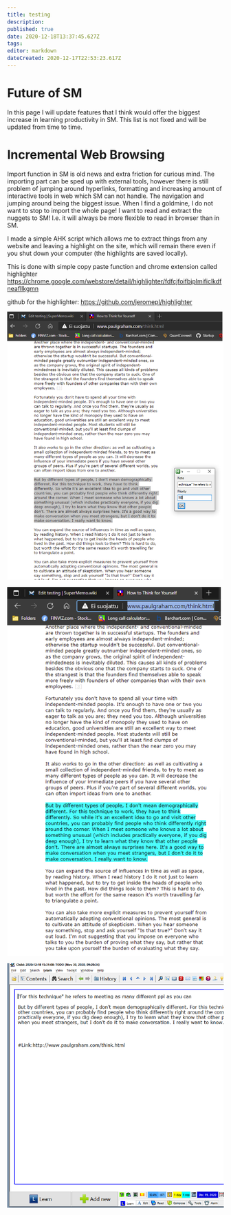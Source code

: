 ```yaml
---
title: testing
description: 
published: true
date: 2020-12-18T13:37:45.627Z
tags: 
editor: markdown
dateCreated: 2020-12-17T22:53:23.617Z
---
```


# Future of SM

In this page I will update features that I think would offer the biggest increase in learning productivity in SM. This list is not fixed and will be updated from time to time.

# Incremental Web Browsing

Import function in SM is old news and extra friction for curious mind. The importing part can be sped up with external tools, however there is still problem of jumping around hyperlinks, formatting and increasing amount of interactive tools in web which SM can not handle. The navigation and jumping around being the biggest issue. When I find a goldmine, I do not want to stop to import the whole page! I want to read and extract the nuggets to SM! I.e. it will always be more flexible to read in browser than in SM.

I made a simple AHK script which allows me to extract things from any website and leaving a highlight on the site, which will remain there even if you shut down your computer (the highlights are saved locally). 

This is done with simple copy paste function and chrome extension called highlighter https://chrome.google.com/webstore/detail/highlighter/fdfcjfoifbjplmificlkdfneafllkgmn

github for the highlighter: https://github.com/jeromepl/highlighter

![web1.png](/web1.png)

![web2.png](/web2.png)

![web3.png](/web3.png)